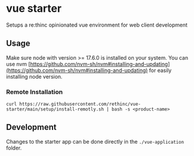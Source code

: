 # vue starter

Setups a re:thinc opinionated vue environment for web client development

## Usage

Make sure node with version >= 17.6.0 is installed on your system. You can use nvm [https://github.com/nvm-sh/nvm#installing-and-updating](https://github.com/nvm-sh/nvm#installing-and-updating) for easily installing node version.

### Remote Installation

```
curl https://raw.githubusercontent.com/rethinc/vue-starter/main/setup/install-remotly.sh | bash -s <product-name>
```

## Development
Changes to the starter app can be done directly in the `./vue-application` folder.